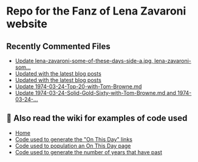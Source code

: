 # Repo for the Fanz of Lena Zavaroni website

## Recently Commented Files
<!-- BLOG-POST-LIST:START -->
- [Update lena-zavaroni-some-of-these-days-side-a.jpg, lena-zavaroni-som…](https://github.com/FanzOfLenaZavaroni/fanzoflenazavaroni.github.io/commit/4d9c42649aee1476d824833dcdf162e03c0dadc4)
- [Updated with the latest blog posts](https://github.com/FanzOfLenaZavaroni/fanzoflenazavaroni.github.io/commit/6ef2b0c3e9a670b767018bf18daf5e88a9502b71)
- [Updated with the latest blog posts](https://github.com/FanzOfLenaZavaroni/fanzoflenazavaroni.github.io/commit/3905f11c0f7a01b28f4995c331565912b6067919)
- [Update 1974-03-24-Top-20-with-Tom-Browne.md](https://github.com/FanzOfLenaZavaroni/fanzoflenazavaroni.github.io/commit/6d87ac6ee9cb082be6251db4cf59bc524ea14d49)
- [Update 1974-03-24-Solid-Gold-Sixty-with-Tom-Browne.md and 1974-03-24-…](https://github.com/FanzOfLenaZavaroni/fanzoflenazavaroni.github.io/commit/c472997e9fd5f994fa2f8c5827ee52976dc9a160)
<!-- BLOG-POST-LIST:END -->

## :notebook: Also read the wiki for examples of code used
* [Home](https://github.com/FanzOfLenaZavaroni/fanzoflenazavaroni.github.io/wiki)
* [Code used to generate the "On This Day" links](https://github.com/FanzOfLenaZavaroni/fanzoflenazavaroni.github.io/wiki/On-This-Day-Code)
* [Code used to population an On This Day page](https://github.com/FanzOfLenaZavaroni/fanzoflenazavaroni.github.io/wiki/Code-used-to-population-an-On-This-Day-page)
* [Code used to generate the number of years that have past](https://github.com/FanzOfLenaZavaroni/fanzoflenazavaroni.github.io/wiki/Number-of-years-gone-by-code)
